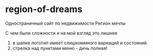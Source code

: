 # region-of-dreams
 Одностраничный сайт по недвижимости Регион мечты


 С чем были сложности и на мой взгляд это лишнее

 1. в шапке логотип имеет слишкоммного вариаций и состояний.
 2. стрелка над пунктами меню - дичь полная!
